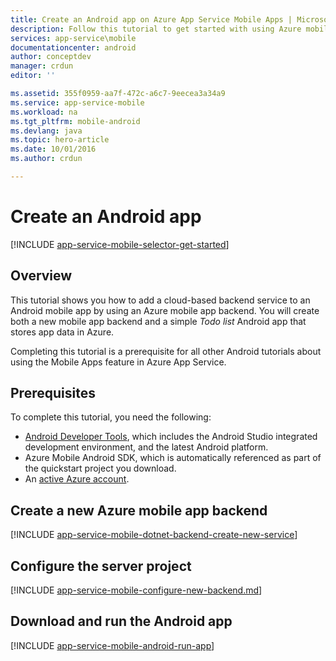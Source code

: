```yaml
---
title: Create an Android app on Azure App Service Mobile Apps | Microsoft Docs
description: Follow this tutorial to get started with using Azure mobile app backends for Android development
services: app-service\mobile
documentationcenter: android
author: conceptdev
manager: crdun
editor: ''

ms.assetid: 355f0959-aa7f-472c-a6c7-9eecea3a34a9
ms.service: app-service-mobile
ms.workload: na
ms.tgt_pltfrm: mobile-android
ms.devlang: java
ms.topic: hero-article
ms.date: 10/01/2016
ms.author: crdun

---
```

# Create an Android app
[!INCLUDE [app-service-mobile-selector-get-started](../../includes/app-service-mobile-selector-get-started.md)]

## Overview
This tutorial shows you how to add a cloud-based backend service to an Android mobile app by using an Azure mobile app backend.  You will create both a new mobile app backend and a simple *Todo list* Android app that stores app data in Azure.

Completing this tutorial is a prerequisite for all other Android tutorials about using the Mobile Apps feature in Azure App Service.

## Prerequisites
To complete this tutorial, you need the following:

* [Android Developer Tools](https://developer.android.com/sdk/index.html), which includes the Android Studio integrated development environment, and the latest Android platform.
* Azure Mobile Android SDK, which is automatically referenced as part of the quickstart project you download.
* An [active Azure account](https://azure.microsoft.com/pricing/free-trial/).

## Create a new Azure mobile app backend
[!INCLUDE [app-service-mobile-dotnet-backend-create-new-service](../../includes/app-service-mobile-dotnet-backend-create-new-service.md)]

## Configure the server project
[!INCLUDE [app-service-mobile-configure-new-backend.md](../../includes/app-service-mobile-configure-new-backend.md)]

## Download and run the Android app
[!INCLUDE [app-service-mobile-android-run-app](../../includes/app-service-mobile-android-run-app.md)]

<!-- URLs -->
[Azure portal]: https://portal.azure.com/
[Visual Studio Community 2013]: https://go.microsoft.com/fwLink/p/?LinkID=534203
